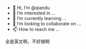 - 👋 Hi, I’m @qiandu
- 👀 I’m interested in ...
- 🌱 I’m currently learning ...
- 💞️ I’m looking to collaborate on ...
- 📫 How to reach me ...

<!---
Shengmeqingkuangkuang/Shengmeqingkuangkuang is a ✨ special ✨ repository because its `README.md` (this file) appears on your GitHub profile.
You can click the Preview link to take a look at your changes.
--->
全是英文啊，不好搞啊
